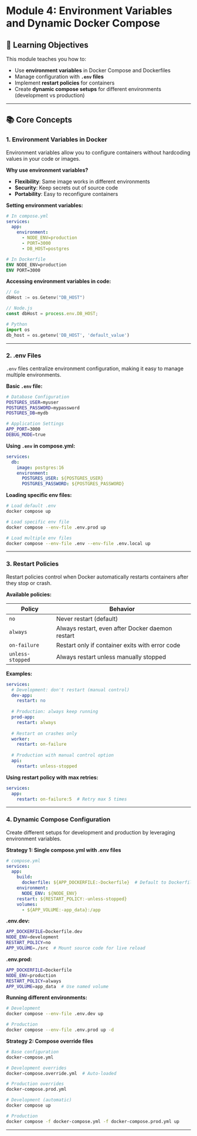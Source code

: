 # Module 4: Environment Variables and Dynamic Docker Compose

## 🎯 Learning Objectives

This module teaches you how to:
- Use **environment variables** in Docker Compose and Dockerfiles
- Manage configuration with **`.env` files**
- Implement **restart policies** for containers
- Create **dynamic compose setups** for different environments (development vs production)

---

## 📚 Core Concepts

### 1. Environment Variables in Docker

Environment variables allow you to configure containers without hardcoding values in your code or images.

**Why use environment variables?**
- **Flexibility**: Same image works in different environments
- **Security**: Keep secrets out of source code
- **Portability**: Easy to reconfigure containers

**Setting environment variables:**

```yaml
# In compose.yml
services:
  app:
    environment:
      - NODE_ENV=production
      - PORT=3000
      - DB_HOST=postgres
```

```dockerfile
# In Dockerfile
ENV NODE_ENV=production
ENV PORT=3000
```

**Accessing environment variables in code:**

```go
// Go
dbHost := os.Getenv("DB_HOST")
```

```javascript
// Node.js
const dbHost = process.env.DB_HOST;
```

```python
# Python
import os
db_host = os.getenv('DB_HOST', 'default_value')
```

---

### 2. .env Files

`.env` files centralize environment configuration, making it easy to manage multiple environments.

**Basic `.env` file:**

```bash
# Database Configuration
POSTGRES_USER=myuser
POSTGRES_PASSWORD=mypassword
POSTGRES_DB=mydb

# Application Settings
APP_PORT=3000
DEBUG_MODE=true
```

**Using `.env` in compose.yml:**

```yaml
services:
  db:
    image: postgres:16
    environment:
      POSTGRES_USER: ${POSTGRES_USER}
      POSTGRES_PASSWORD: ${POSTGRES_PASSWORD}
```

**Loading specific env files:**

```bash
# Load default .env
docker compose up

# Load specific env file
docker compose --env-file .env.prod up

# Load multiple env files
docker compose --env-file .env --env-file .env.local up
```

---

### 3. Restart Policies

Restart policies control when Docker automatically restarts containers after they stop or crash.

**Available policies:**

| Policy | Behavior |
|--------|----------|
| `no` | Never restart (default) |
| `always` | Always restart, even after Docker daemon restart |
| `on-failure` | Restart only if container exits with error code |
| `unless-stopped` | Always restart unless manually stopped |

**Examples:**

```yaml
services:
  # Development: don't restart (manual control)
  dev-app:
    restart: no
  
  # Production: always keep running
  prod-app:
    restart: always
  
  # Restart on crashes only
  worker:
    restart: on-failure
  
  # Production with manual control option
  api:
    restart: unless-stopped
```

**Using restart policy with max retries:**

```yaml
services:
  app:
    restart: on-failure:5  # Retry max 5 times
```

---

### 4. Dynamic Compose Configuration

Create different setups for development and production by leveraging environment variables.

**Strategy 1: Single compose.yml with .env files**

```yaml
# compose.yml
services:
  app:
    build:
      dockerfile: ${APP_DOCKERFILE:-Dockerfile}  # Default to Dockerfile
    environment:
      NODE_ENV: ${NODE_ENV}
    restart: ${RESTART_POLICY:-unless-stopped}
    volumes:
      - ${APP_VOLUME:-app_data}:/app
```

**.env.dev:**
```bash
APP_DOCKERFILE=Dockerfile.dev
NODE_ENV=development
RESTART_POLICY=no
APP_VOLUME=./src  # Mount source code for live reload
```

**.env.prod:**
```bash
APP_DOCKERFILE=Dockerfile
NODE_ENV=production
RESTART_POLICY=always
APP_VOLUME=app_data  # Use named volume
```

**Running different environments:**

```bash
# Development
docker compose --env-file .env.dev up

# Production
docker compose --env-file .env.prod up -d
```

**Strategy 2: Compose override files**

```bash
# Base configuration
docker-compose.yml

# Development overrides
docker-compose.override.yml  # Auto-loaded

# Production overrides
docker-compose.prod.yml
```

```bash
# Development (automatic)
docker compose up

# Production
docker compose -f docker-compose.yml -f docker-compose.prod.yml up
```

---